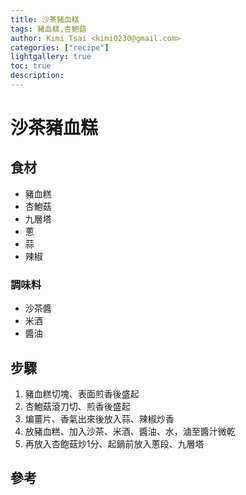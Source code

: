 ```yaml
---
title: 沙茶豬血糕
tags: 豬血糕,杏鮑菇
author: Kimi Tsai <kimi0230@gmail.com>
categories: ["recipe"]
lightgallery: true
toc: true
description:
---
```

# 沙茶豬血糕

## 食材
* 豬血糕
* 杏鮑菇
* 九層塔
* 蔥
* 蒜
* 辣椒

### 調味料
* 沙茶醬
* 米酒
* 醬油

## 步驟
1. 豬血糕切塊、表面煎香後盛起
2. 杏鮑菇滾刀切、煎香後盛起
3. 煸薑片、香氣出來後放入蒜、辣椒炒香
4. 放豬血糕、加入沙茶、米酒、醬油、水，滷至醬汁微乾
5. 再放入杏飽菇炒1分、起鍋前放入蔥段、九層塔


## 參考

